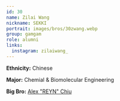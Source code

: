```yaml
---
id: 30
name: Zilai Wang
nickname: SEKKI
portrait: images/bros/30zwang.webp
group: gamgam
role: alumni
links:
  instagram: zilaiwang_
---
```


**Ethnicity:** Chinese

**Major:** Chemial & Biomolecular Engineering

**Big Bro:** [Alex "REYN" Chiu](22achiu)
